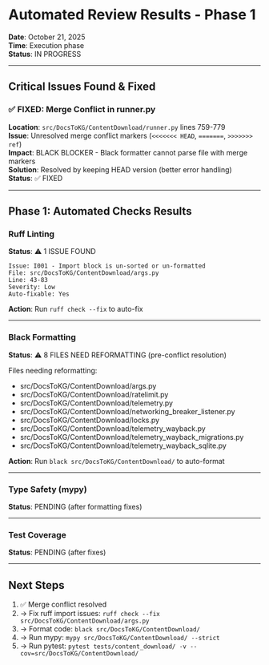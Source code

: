# Automated Review Results - Phase 1

**Date**: October 21, 2025  
**Time**: Execution phase  
**Status**: IN PROGRESS

---

## Critical Issues Found & Fixed

### ✅ FIXED: Merge Conflict in runner.py

**Location**: `src/DocsToKG/ContentDownload/runner.py` lines 759-779  
**Issue**: Unresolved merge conflict markers (`<<<<<<< HEAD`, `=======`, `>>>>>>> ref`)  
**Impact**: BLACK BLOCKER - Black formatter cannot parse file with merge markers  
**Solution**: Resolved by keeping HEAD version (better error handling)  
**Status**: ✅ FIXED

---

## Phase 1: Automated Checks Results

### Ruff Linting

**Status**: ⚠️ 1 ISSUE FOUND

```
Issue: I001 - Import block is un-sorted or un-formatted
File: src/DocsToKG/ContentDownload/args.py
Line: 43-83
Severity: Low
Auto-fixable: Yes
```

**Action**: Run `ruff check --fix` to auto-fix

---

### Black Formatting

**Status**: ⚠️ 8 FILES NEED REFORMATTING (pre-conflict resolution)

Files needing reformatting:
- src/DocsToKG/ContentDownload/args.py
- src/DocsToKG/ContentDownload/ratelimit.py
- src/DocsToKG/ContentDownload/telemetry.py
- src/DocsToKG/ContentDownload/networking_breaker_listener.py
- src/DocsToKG/ContentDownload/locks.py
- src/DocsToKG/ContentDownload/telemetry_wayback.py
- src/DocsToKG/ContentDownload/telemetry_wayback_migrations.py
- src/DocsToKG/ContentDownload/telemetry_wayback_sqlite.py

**Action**: Run `black src/DocsToKG/ContentDownload/` to auto-format

---

### Type Safety (mypy)

**Status**: PENDING (after formatting fixes)

---

### Test Coverage

**Status**: PENDING (after fixes)

---

## Next Steps

1. ✅ Merge conflict resolved
2. → Fix ruff import issues: `ruff check --fix src/DocsToKG/ContentDownload/args.py`
3. → Format code: `black src/DocsToKG/ContentDownload/`
4. → Run mypy: `mypy src/DocsToKG/ContentDownload/ --strict`
5. → Run pytest: `pytest tests/content_download/ -v --cov=src/DocsToKG/ContentDownload/`

